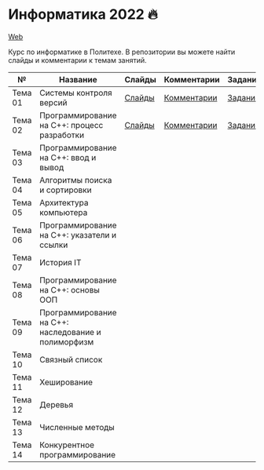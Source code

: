 # Информатика 2022 🔥


[Web](https://ckorikov.github.io/2022-fall-computer-science/)

Курс по информатике в Политехе. В репозитории вы можете найти слайды и комментарии к темам занятий.


| №       | Название                                            |  Слайды                                                                          | Комментарии                            | Задание                         |
|---------|-----------------------------------------------------|----------------------------------------------------------------------------------|----------------------------------------|---------------------------------|
| Тема 01 | Системы контроля версий                             | [Слайды](https://ckorikov.github.io/2022-fall-computer-science/01_intro.html)    | [Комментарии](01_intro_comments.md)    | [Задание](01_intro_task.md)     |
| Тема 02 | Программирование на C++: процесс разработки         | [Слайды](https://ckorikov.github.io/2022-fall-computer-science/02_compiler.html) | [Комментарии](02_compiler_comments.md) | [Задание](02_compiler_tasks.md) |
| Тема 03 | Программирование на C++: ввод и вывод               |                                                                                  |                                        |                                 | 
| Тема 04 | Алгоритмы поиска и сортировки                       |                                                                                  |                                        |                                 |
| Тема 05 | Архитектура компьютера                              |                                                                                  |                                        |                                 |
| Тема 06 | Программирование на C++: указатели и ссылки         |                                                                                  |                                        |                                 |
| Тема 07 | История IT                                          |                                                                                  |                                        |                                 |
| Тема 08 | Программирование на C++: основы ООП                 |                                                                                  |                                        |                                 |
| Тема 09 | Программирование на C++: наследование и полиморфизм |                                                                                  |                                        |                                 |
| Тема 10 | Связный список                                      |                                                                                  |                                        |                                 |
| Тема 11 | Хеширование                                         |                                                                                  |                                        |                                 |
| Тема 12 | Деревья                                             |                                                                                  |                                        |                                 |
| Тема 13 | Численные методы                                    |                                                                                  |                                        |                                 |
| Тема 14 | Конкурентное программирование                       |                                                                                  |                                        |                                 |
